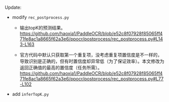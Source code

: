Update:

- modify `rec_postprocess.py`

  - 输出topK的预测结果。
  https://github.com/haoxia1/PaddleOCR/blob/e52c8f07928f85065ff471fe8ac1a8665f62a3e6/ppocr/postprocess/rec_postprocess.py#L143-L163
  
  - 官方代码中默认只获取第一个重复项，没考虑重复项置信度是不一样的，导致识别是正确的，但有时置信度却异常低（为了保证效率）。本文修改为返回正确值的最高的置信度（任务所需）。
  https://github.com/haoxia1/PaddleOCR/blob/e52c8f07928f85065ff471fe8ac1a8665f62a3e6/ppocr/postprocess/rec_postprocess.py#L77-L102
  
- add `inferTopK.py`

